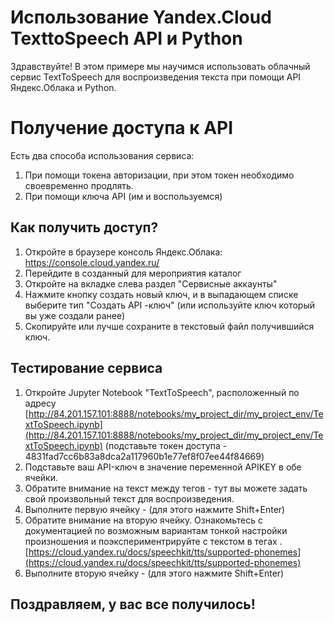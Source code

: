 # Использование Yandex.Cloud TexttoSpeech API и Python

Здравствуйте! В этом примере мы научимся использовать облачный сервис TextToSpeech для воспроизведения текста при помощи API Яндекс.Облака и Python.


# Получение доступа к API

Есть два способа использования сервиса:

 1. При помощи токена авторизации,  при этом токен необходимо своевременно продлять.
 2. При помощи ключа API (им и воспользуемся)

## Как получить доступ?

 1. Откройте в браузере консоль Яндекс.Облака: https://console.cloud.yandex.ru/
 2. Перейдите в созданный для мероприятия каталог
 3. Откройте на вкладке слева раздел "Сервисные аккаунты"
 4. Нажмите кнопку создать новый ключ, и в выпадающем списке выберите тип "Создать API -ключ" (или используйте ключ который вы уже создали ранее)
 5. Скопируйте или лучше сохраните в текстовый файл получившийся ключ.

## Тестирование сервиса

1. Откройте Jupyter Notebook "TextToSpeech", расположенный по адресу [http://84.201.157.101:8888/notebooks/my_project_dir/my_project_env/TextToSpeech.ipynb](http://84.201.157.101:8888/notebooks/my_project_dir/my_project_env/TextToSpeech.ipynb)
 (подставьте токен доступа - 4831fad7cc6b83a8dca2a117960b1e77ef8f07ee44f84669)
2. Подставьте ваш API-ключ в значение переменной APIKEY в обе ячейки.
3. Обратите внимание на текст между тегов <speech> - тут вы можете задать свой произвольный текст для воспроизведения.
4. Выполните первую ячейку - (для этого нажмите Shift+Enter)
5. Обратите внимание на вторую ячейку. Ознакомьтесь с документацией по возможным вариантам тонкой настройки произношения и поэкспериментрируйте с текстом в тегах <speech>.[https://cloud.yandex.ru/docs/speechkit/tts/supported-phonemes](https://cloud.yandex.ru/docs/speechkit/tts/supported-phonemes)
6. Выполните вторую ячейку - (для этого нажмите Shift+Enter)
## Поздравляем, у вас все получилось!
